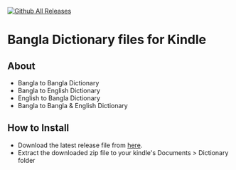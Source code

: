 [![Github All Releases](https://img.shields.io/github/downloads/nazmulhossainnihal/kindle-bangla-dictionary/total.svg)](https://github.com/nazmulhossainnihal/kindle-bangla-dictionary/releases/)
# Bangla Dictionary files for Kindle

## About
* Bangla to Bangla Dictionary
* Bangla to English Dictionary
* English to Bangla Dictionary
* Bangla to Bangla & English Dictionary

## How to Install
- Download the latest release file from [here](https://github.com/nazmulhossainnihal/kindle-bangla-dictionary/releases/). 
- Extract the downloaded zip file to your kindle's Documents > Dictionary folder
